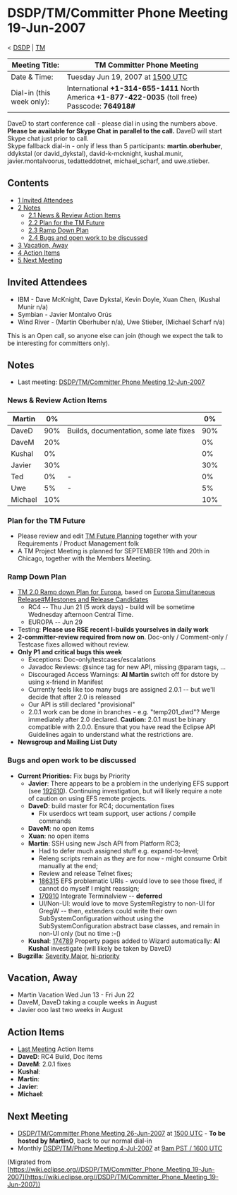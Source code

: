 

DSDP/TM/Committer Phone Meeting 19-Jun-2007
===========================================

< [DSDP](https://wiki.eclipse.org/DSDP "DSDP")‎ | [TM](./TM "DSDP/TM")

| Meeting Title: | **TM Committer Phone Meeting** |
| --- | --- |
| Date & Time: | Tuesday Jun 19, 2007 at [1500 UTC](http://www.timeanddate.com/worldclock/meetingdetails.html?year=2007&month=6&day=19&hour=15&min=00&sec=0&p1=224&p2=159&p3=250&p4=136&p5=223&iv=1800) |
| Dial-in (this week only): | International **+1-314-655-1411**   North America **+1-877-422-0035** (toll free)   Passcode: **764918#** |

DaveD to start conference call - please dial in using the numbers above.  
**Please be available for Skype Chat in parallel to the call.** DaveD will start Skype chat just prior to call.  
Skype fallback dial-in - only if less than 5 participants: **martin.oberhuber**, ddykstal (or david\_dykstal), david-k-mcknight, kushal.munir, javier.montalvoorus, tedatteddotnet, michael\_scharf, and uwe.stieber.  

Contents
--------

*   [1 Invited Attendees](#Invited-Attendees)
*   [2 Notes](#Notes)
    *   [2.1 News & Review Action Items](#News-.26-Review-Action-Items)
    *   [2.2 Plan for the TM Future](#Plan-for-the-TM-Future)
    *   [2.3 Ramp Down Plan](#Ramp-Down-Plan)
    *   [2.4 Bugs and open work to be discussed](#Bugs-and-open-work-to-be-discussed)
*   [3 Vacation, Away](#Vacation.2C-Away)
*   [4 Action Items](#Action-Items)
*   [5 Next Meeting](#Next-Meeting)

Invited Attendees
-----------------

*   IBM - Dave McKnight, Dave Dykstal, Kevin Doyle, Xuan Chen, (Kushal Munir n/a)
*   Symbian - Javier Montalvo Orús
*   Wind River - (Martin Oberhuber n/a), Uwe Stieber, (Michael Scharf n/a)

This is an Open call, so anyone else can join (though we expect the talk to be interesting for committers only).

Notes
-----

*   Last meeting: [DSDP/TM/Committer Phone Meeting 12-Jun-2007](./Committer_Phone_Meeting_12-Jun-2007 "DSDP/TM/Committer Phone Meeting 12-Jun-2007")

### News & Review Action Items

| Martin | 0% |  | 0% |
| --- | --- | --- | --- |
| DaveD | 90% | Builds, documentation, some late fixes | 90% |
| DaveM | 20% |  | 0% |
| Kushal | 0% |  | 0% |
| Javier | 30% |  | 30% |
| Ted | 0% | - | 0% |
| Uwe | 5% | - | 5% |
| Michael | 10% |  | 10% |

### Plan for the TM Future

*   Please review and edit [TM Future Planning](./TM_Future_Planning "TM Future Planning") together with your Requirements / Product Management folk
*   A TM Project Meeting is planned for SEPTEMBER 19th and 20th in Chicago, together with the Members Meeting.

### Ramp Down Plan

*   [TM 2.0 Ramp down Plan for Europa](./TM_2.0_Ramp_down_Plan_for_Europa "TM 2.0 Ramp down Plan for Europa"), based on [Europa Simultaneous Release#Milestones and Release Candidates](https://wiki.eclipse.org/Europa_Simultaneous_Release#Milestones_and_Release_Candidates "Europa Simultaneous Release")
    *   RC4 -- Thu Jun 21 (5 work days) - build will be sometime Wednesday afternoon Central Time.
    *   EUROPA -- Jun 29
*   Testing: **Please use RSE recent I-builds yourselves in daily work**
*   **2-committer-review required from now on**. Doc-only / Comment-only / Testcase fixes allowed without review.
*   **Only P1 and critical bugs this week**
    *   Exceptions: Doc-only/testcases/escalations
    *   Javadoc Reviews: @since tag for new API, missing @param tags, ...
    *   Discouraged Access Warnings: **AI Martin** switch off for dstore by using x-friend in Manifest
    *   Currently feels like too many bugs are assigned 2.0.1 -- but we'll decide that after 2.0 is released
    *   Our API is still declared "provisional"
    *   2.0.1 work can be done in branches - e.g. "temp201_dwd"? Merge immediately after 2.0 declared. **Caution:** 2.0.1 must be binary compatible with 2.0.0. Ensure that you have read the Eclipse API Guidelines again to understand what the restrictions are.
*   **Newsgroup and Mailing List Duty**

### Bugs and open work to be discussed

*   **Current Priorities:** Fix bugs by Priority
    *   **Javier**: There appears to be a problem in the underlying EFS support (see [192610](https://bugs.eclipse.org/bugs/show_bug.cgi?id=192610)). Continuing investigation, but will likely require a note of caution on using EFS remote projects.
    *   **DaveD**: build master for RC4; documentation fixes
        *   Fix userdocs wrt team support, user actions / compile commands
    *   **DaveM**: no open items
    *   **Xuan**: no open items
    *   **Martin**: SSH using new Jsch API from Platform RC3;
        *   Had to defer much assigned stuff e.g. expand-to-level;
        *   Releng scripts remain as they are for now - might consume Orbit manually at the end;
        *   Review and release Telnet fixes;
        *   [186315](https://bugs.eclipse.org/bugs/show_bug.cgi?id=186315) EFS problematic URIs - would love to see those fixed, if cannot do myself I might reassign;
        *   [170910](https://bugs.eclipse.org/bugs/show_bug.cgi?id=170910) Integrate Terminalview -- **deferred**
        *   UI/Non-UI: would love to move SystemRegistry to non-UI for GregW -- then, extenders could write their own SubSystemConfiguration without using the SubSystemConfiguration abstract base classes, and remain in non-UI only (but no time :-()
    *   **Kushal**: [174789](https://bugs.eclipse.org/bugs/show_bug.cgi?id=174789) Property pages added to Wizard automatically: **AI Kushal** investigate (will likely be taken by DaveD)
*   **Bugzilla**: [Severity Major](https://bugs.eclipse.org/bugs/buglist.cgi?query_format=advanced&classification=DSDP&product=Target+Management&bug_status=UNCONFIRMED&bug_status=NEW&bug_status=ASSIGNED&bug_status=REOPENED&bug_severity=blocker&bug_severity=critical&bug_severity=major&cmdtype=doit), [hi-priority](https://bugs.eclipse.org/bugs/buglist.cgi?query_format=advanced&classification=DSDP&product=Target+Management&bug_status=UNCONFIRMED&bug_status=NEW&bug_status=ASSIGNED&bug_status=REOPENED&cmdtype=doit&field0-0-0=priority&type0-0-0=regexp&value0-0-0=P%5B12%5D&field0-0-1=bug_severity&type0-0-1=regexp&value0-0-1=blocker%7Ccritical%7Cmajor)

Vacation, Away
--------------

*   Martin Vacation Wed Jun 13 - Fri Jun 22
*   DaveM, DaveD taking a couple weeks in August
*   Javier ooo last two weeks in August

Action Items
------------

*   [Last Meeting](./Committer_Phone_Meeting_5-Jun-2007#Action_Items "DSDP/TM/Committer Phone Meeting 5-Jun-2007") Action Items
*   **DaveD**: RC4 Build, Doc items
*   **DaveM**: 2.0.1 fixes
*   **Kushal**:
*   **Martin**:
*   **Javier**:
*   **Michael**:

Next Meeting
------------

*   [DSDP/TM/Committer Phone Meeting 26-Jun-2007](./Committer_Phone_Meeting_26-Jun-2007 "DSDP/TM/Committer Phone Meeting 26-Jun-2007") at [1500 UTC](http://www.timeanddate.com/worldclock/meetingdetails.html?year=2007&month=6&day=26&hour=15&min=00&sec=0&p1=224&p2=159&p3=250&p4=136&p5=223&iv=1800) \- **To be hosted by MartinO**, back to our normal dial-in
*   Monthly [DSDP/TM/Phone Meeting 4-Jul-2007](./Phone_Meeting_4-Jul-2007 "DSDP/TM/Phone Meeting 4-Jul-2007") at [9am PST / 1600 UTC](http://www.timeanddate.com/worldclock/fixedtime.html?month=7&day=4&year=2007&hour=16&min=00&sec=0&p1=0)


(Migrated from [https://wiki.eclipse.org//DSDP/TM/Committer_Phone_Meeting_19-Jun-2007](https://wiki.eclipse.org//DSDP/TM/Committer_Phone_Meeting_19-Jun-2007))